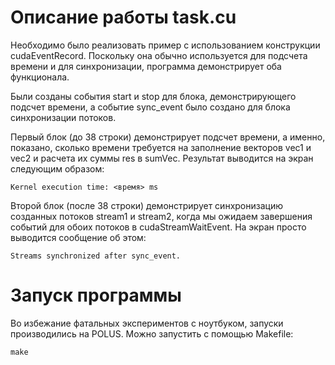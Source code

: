 # Описание работы task.cu
Необходимо было реализовать пример с использованием конструкции 
cudaEventRecord. Поскольку она обычно используется для подсчета времени и для
синхронизации, программа демонстрирует оба функционала.

Были созданы события start и stop для блока, демонстрирующего подсчет времени,
а событие sync_event было создано для блока синхронизации потоков.

Первый блок (до 38 строки) демонстрирует подсчет времени, а именно, показано,
сколько времени требуется на заполнение векторов vec1 и vec2 и расчета их суммы
res в sumVec. Результат выводится на экран следующим образом:
```
Kernel execution time: <время> ms
```

Второй блок (после 38 строки) демонстрирует синхронизацию созданных потоков
stream1 и stream2, когда мы ожидаем завершения событий для обоих потоков в 
cudaStreamWaitEvent. На экран просто выводится сообщение об этом:
```
Streams synchronized after sync_event.
```

# Запуск программы
Во избежание фатальных экспериментов с ноутбуком, запуски производились на 
POLUS. Можно запустить с помощью Makefile:
```
make
```